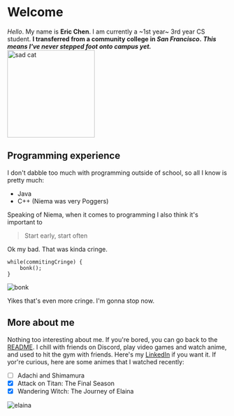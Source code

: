 # Welcome
*Hello*. My name is **Eric Chen**.  I am currently a ~1st year~ 3rd year CS student.  **I transferred from a community college in _San Francisco_.**  ***This means I've never stepped foot onto campus yet.***
<br>
<img src="https://i.pinimg.com/originals/54/a4/00/54a4008daad4565a9b5db1b94e59c74c.jpg" alt="sad cat" width="200" height="200"/>

## Programming experience
I don't dabble too much with programming outside of school, so all I know is pretty much:
- Java
- C++ (Niema was very Poggers)

Speaking of Niema, when it comes to programming I also think it's important to 
> Start early, start often

Ok my bad.  That was kinda cringe.

```
while(commitingCringe) {
    bonk();
}
```
<img src="https://steamuserimages-a.akamaihd.net/ugc/1618439156949856647/EBFE6D18C67B0599FFA3F25DA20F020E6C9854C8/?imw=637&imh=358&ima=fit&impolicy=Letterbox&imcolor=%23000000&letterbox=true" alt="bonk"/>

Yikes that's even more cringe.  I'm gonna stop now.

## More about me
Nothing too interesting about me.  If you're bored, you can go back to the [README](./README.md).  I chill with friends on Discord, play video games and watch anime, and used to hit the gym with friends.  Here's my [LinkedIn](https://www.linkedin.com/in/er-chen/) if you want it.
If yor're curious, here are some animes that I watched recently:
- [ ] Adachi and Shimamura
- [x] Attack on Titan: The Final Season
- [x] Wandering Witch: The Journey of Elaina

<img src="https://preview.redd.it/gvcc2yqsqx161.jpg?auto=webp&s=44abc54733bd87c27e0bf4f397bb652b9398f947" alt="elaina"/>